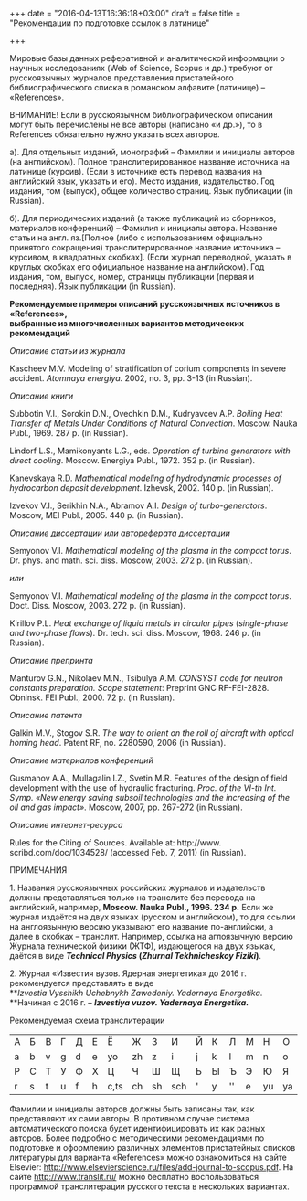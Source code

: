 +++
date = "2016-04-13T16:36:18+03:00"
draft = false
title = "Рекомендации по подготовке ссылок в латинице"

+++


Мировые базы данных реферативной и аналитической информации о научных исследованиях (Web of Science, Scopus и др.) требуют от русскоязычных журналов представления пристатейного библиографического списка в романском алфавите (латинице) – «References».

ВНИМАНИЕ! Если в русскоязычном библиографическом описании могут быть перечислены не все авторы (написано «и др.»), то в References обязательно нужно указать всех авторов.

а). Для отдельных изданий, монографий – Фамилии и инициалы авторов (на английском). Полное транслитерированное название источника на латинице (курсив). (Если в источнике есть перевод названия на английский язык, указать и его). Место издания, издательство. Год издания, том (выпуск), общее количество страниц. Язык публикации (in Russian).

б). Для периодических изданий (а также публикаций из сборников, материалов конференций) – Фамилия и инициалы автора. Название статьи на англ. яз.[Полное (либо с использованием официально принятого сокращения) транслитерированное название источника – курсивом, в квадратных скобках]. (Если журнал переводной, указать в круглых скобках его официальное название на английском). Год издания, том, выпуск, номер, страницы публикации (первая и последняя). Язык публикации (in Russian).

**Рекомендуемые примеры описаний русскоязычных источников в
«References»,\
выбранные из многочисленных вариантов методических рекомендаций**

*Описание статьи из журнала*

Kascheev M.V. Modeling of stratification of corium components in severe
accident. *Atomnaya energiya.* 2002, no. 3, pp. 3-13 (in Russian).

*Описание книги*

Subbotin V.I., Sorokin D.N., Ovechkin D.M., Kudryavcev A.P. *Boiling
Heat Transfer of Metals Under Conditions of Natural Convection*. Moscow.
Nauka Publ., 1969. 287 p. (in Russian).

Lindorf L.S., Mamikonyants L.G., eds. *Operation of turbine generators
with direct cooling*. Moscow. Energiya Publ., 1972. 352 p. (in Russian).

Kanevskaya R.D. *Mathematical modeling of hydrodynamic processes of
hydrocarbon deposit development*. Izhevsk, 2002. 140 p. (in Russian).

Izvekov V.I., Serikhin N.A., Abramov A.I. *Design of turbo-generators*.
Moscow, MEI Publ., 2005. 440 p. (in Russian).

*Описание диссертации или автореферата диссертации*

Semyonov V.I. *Mathematical modeling of the plasma in the compact
torus*. Dr. phys. and math. sci. diss. Moscow, 2003. 272 p. (in
Russian).

*или*

Semyonov V.I. *Mathematical modeling of the plasma in the compact
torus*. Doct. Diss. Moscow, 2003. 272 p. (in Russian).

Kirillov P.L. *Heat exchange of liquid metals in circular pipes*
(*single-phase and two-phase flows*). Dr. tech. sci. diss. Moscow, 1968.
246 p. (in Russian).

*Описание препринта*

Manturov G.N., Nikolaev M.N., Tsibulya A.M. *CONSYST code for neutron
constants preparation. Scope statement*: Preprint GNC RF-FEI-2828.
Obninsk. FEI Publ., 2000. 72 p. (in Russian).

*Описание патента*

Galkin M.V., Stogov S.R. *The way to orient on the roll of aircraft with
optical homing head*. Patent RF, no. 2280590, 2006 (in Russian).

*Описание материалов конференций*

Gusmanov A.A., Mullagalin I.Z., Svetin M.R. Features of the design of
field development with the use of hydraulic fracturing. *Proc. of the
VI-th Int. Symp. «New energy saving subsoil technologies and the
increasing of the oil and gas impact»*. Moscow, 2007, pp. 267-272 (in
Russian).

*Описание интернет-ресурса*

Rules for the Citing of Sources. Available at: http://www.
scribd.com/doc/1034528/ (accessed Feb. 7, 2011) (in Russian).

ПРИМЕЧАНИЯ

1\. Названия русскоязычных российских журналов и издательств должны
представляться только на транслите без перевода на английский, например,
**Moscow. Nauka Publ., 1996. 234 p.** Если же журнал издаётся на двух
языках (русском и английском), то для ссылки на англоязычную версию
указывают его название по-английски, а далее в скобках – транслит.
Например, ссылка на аглоязычную версию Журнала технической физики (ЖТФ),
издающегося на двух языках, даётся в виде ***Technical Physics*
(*Zhurnal Tekhnicheskoy Fiziki*)**. 

2\. Журнал «Известия вузов. Ядерная энергетика» до 2016 г. рекомендуется
представлять в виде\
***Izvestia Vysshikh Uchebnykh Zawedeniy. Yadernaya Energetika*.\
**Начиная с 2016 г. – ***Izvestiya vuzov. Yadernaya Energetika.***


Рекомендуемая схема транслитерации
<div class="table-responsive">
<table  class="table table-bordered">
  <tr>
    <td>А</td>
<td>Б</td>
<td>В</td>
<td>Г</td>
<td>Д</td>
<td>Е</td>
<td>Ё</td>
<td>Ж</td>
<td>З</td>
<td>И</td>
<td>Й</td>
<td>К</td>
<td>Л</td>
<td>М</td>
<td>Н</td>
<td>О</td>
<td>П</td>
  </tr>
  <tr>
    <td>a</td>
<td>b</td>
<td>v</td>
<td>g</td>
<td>d</td>
<td>e</td>
<td>yo</td>
<td>zh</td>
<td>z</td>
<td>i</td>
<td>j</td>
<td>k</td>
<td>l</td>
<td>m</td>
<td>n</td>
<td>o</td>
<td>p</td>
  </tr>
<tr>
<td>Р</td>
<td>С</td>
<td>Т</td>
<td>У</td>
<td>Ф</td>
<td>Х</td>
<td>Ц</td>
<td>Ч</td>
<td>Ш</td>
<td>Щ</td>
<td>Ь</td>
<td>Ы</td>
<td>Ъ</td>
<td>Э</td>
<td>Ю</td>
<td>Я</td>
<td></td>
</tr>
<tr>
<td>r</td>
<td>s</td>
<td>t</td>
<td>u</td>
<td>f</td>
<td>h</td>
<td>c,ts</td>
<td>ch</td>
<td>sh</td>
<td>sch</td>
<td>'</td>
<td>y</td>
<td>''</td>
<td>e</td>
<td>yu</td>
<td>ya</td>
<td></td>
</tr>
</table>
</div>

Фамилии и инициалы авторов должны быть записаны так, как представляют их сами авторы. В противном случае система автоматического поиска будет идентифицировать их как разных авторов.
Более подробно с методическими рекомендациями по подготовке и оформлению различных элементов пристатейных списков литературы для варианта «References» можно ознакомиться на сайте Elsevier:
http://www.elsevierscience.ru/files/add-journal-to-scopus.pdf.
На сайте http://www.translit.ru/ можно бесплатно воспользоваться программой транслитерации русского текста в нескольких вариантах.